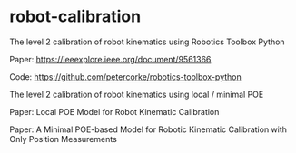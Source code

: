 # robot-calibration
The level 2 calibration of robot kinematics using Robotics Toolbox Python

Paper: https://ieeexplore.ieee.org/document/9561366

Code: https://github.com/petercorke/robotics-toolbox-python

The level 2 calibration of robot kinematics using local / minimal POE

Paper: Local POE Model for Robot Kinematic Calibration

Paper: A Minimal POE-based Model for Robotic Kinematic Calibration with Only Position Measurements
